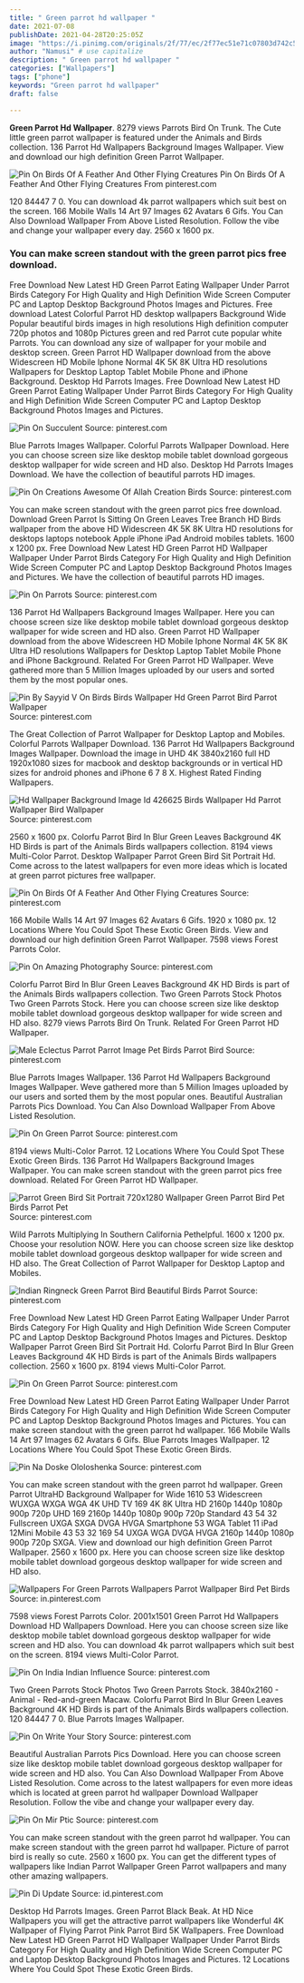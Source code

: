 ```yaml
---
title: " Green parrot hd wallpaper "
date: 2021-07-08
publishDate: 2021-04-28T20:25:05Z
image: "https://i.pinimg.com/originals/2f/77/ec/2f77ec51e71c07803d742c5af8f9b7ad.png"
author: "Namusi" # use capitalize
description: " Green parrot hd wallpaper "
categories: ["Wallpapers"]
tags: ["phone"]
keywords: "Green parrot hd wallpaper"
draft: false

---
```



**Green Parrot Hd Wallpaper**. 8279 views Parrots Bird On Trunk. The Cute little green parrot wallpaper is featured under the Animals and Birds collection. 136 Parrot Hd Wallpapers Background Images Wallpaper. View and download our high definition Green Parrot Wallpaper.

![Pin On Birds Of A Feather And Other Flying Creatures](https://i.pinimg.com/originals/1c/d0/19/1cd0192914fb26397e6884d676514c7b.jpg "Pin On Birds Of A Feather And Other Flying Creatures")
Pin On Birds Of A Feather And Other Flying Creatures From pinterest.com


120 84447 7 0. You can download 4k parrot wallpapers which suit best on the screen. 166 Mobile Walls 14 Art 97 Images 62 Avatars 6 Gifs. You Can Also Download Wallpaper From Above Listed Resolution. Follow the vibe and change your wallpaper every day. 2560 x 1600 px.

### You can make screen standout with the green parrot pics free download.

Free Download New Latest HD Green Parrot Eating Wallpaper Under Parrot Birds Category For High Quality and High Definition Wide Screen Computer PC and Laptop Desktop Background Photos Images and Pictures. Free download Latest Colorful Parrot HD desktop wallpapers Background Wide Popular beautiful birds images in high resolutions High definition computer 720p photos and 1080p Pictures green and red Parrot cute popular white Parrots. You can download any size of wallpaper for your mobile and desktop screen. Green Parrot HD Wallpaper download from the above Widescreen HD Mobile Iphone Normal 4K 5K 8K Ultra HD resolutions Wallpapers for Desktop Laptop Tablet Mobile Phone and iPhone Background. Desktop Hd Parrots Images. Free Download New Latest HD Green Parrot Eating Wallpaper Under Parrot Birds Category For High Quality and High Definition Wide Screen Computer PC and Laptop Desktop Background Photos Images and Pictures.


![Pin On Succulent](https://i.pinimg.com/originals/d3/07/14/d30714a3f85c6043f6eba3192f828e16.jpg "Pin On Succulent")
Source: pinterest.com

Blue Parrots Images Wallpaper. Colorful Parrots Wallpaper Download. Here you can choose screen size like desktop mobile tablet download gorgeous desktop wallpaper for wide screen and HD also. Desktop Hd Parrots Images Download. We have the collection of beautiful parrots HD images.

![Pin On Creations Awesome Of Allah Creation Birds](https://i.pinimg.com/originals/6b/6b/69/6b6b69d024e696f8d928532edeeb676d.jpg "Pin On Creations Awesome Of Allah Creation Birds")
Source: pinterest.com

You can make screen standout with the green parrot pics free download. Download Green Parrot Is Sitting On Green Leaves Tree Branch HD Birds wallpaper from the above HD Widescreen 4K 5K 8K Ultra HD resolutions for desktops laptops notebook Apple iPhone iPad Android mobiles tablets. 1600 x 1200 px. Free Download New Latest HD Green Parrot HD Wallpaper Wallpaper Under Parrot Birds Category For High Quality and High Definition Wide Screen Computer PC and Laptop Desktop Background Photos Images and Pictures. We have the collection of beautiful parrots HD images.

![Pin On Parrots](https://i.pinimg.com/originals/b9/e7/d2/b9e7d2c9e81ce5d82a1f3f332cd918ba.jpg "Pin On Parrots")
Source: pinterest.com

136 Parrot Hd Wallpapers Background Images Wallpaper. Here you can choose screen size like desktop mobile tablet download gorgeous desktop wallpaper for wide screen and HD also. Green Parrot HD Wallpaper download from the above Widescreen HD Mobile Iphone Normal 4K 5K 8K Ultra HD resolutions Wallpapers for Desktop Laptop Tablet Mobile Phone and iPhone Background. Related For Green Parrot HD Wallpaper. Weve gathered more than 5 Million Images uploaded by our users and sorted them by the most popular ones.

![Pin By Sayyid V On Birds Birds Wallpaper Hd Green Parrot Bird Parrot Wallpaper](https://i.pinimg.com/originals/13/5e/bc/135ebcd6a2d70fe1dca1e4c708c231af.jpg "Pin By Sayyid V On Birds Birds Wallpaper Hd Green Parrot Bird Parrot Wallpaper")
Source: pinterest.com

The Great Collection of Parrot Wallpaper for Desktop Laptop and Mobiles. Colorful Parrots Wallpaper Download. 136 Parrot Hd Wallpapers Background Images Wallpaper. Download the image in UHD 4K 3840x2160 full HD 1920x1080 sizes for macbook and desktop backgrounds or in vertical HD sizes for android phones and iPhone 6 7 8 X. Highest Rated Finding Wallpapers.

![Hd Wallpaper Background Image Id 426625 Birds Wallpaper Hd Parrot Wallpaper Bird Wallpaper](https://i.pinimg.com/474x/3f/9e/d1/3f9ed11d4bfae9e35e7b7a849bfbf2fb.jpg "Hd Wallpaper Background Image Id 426625 Birds Wallpaper Hd Parrot Wallpaper Bird Wallpaper")
Source: pinterest.com

2560 x 1600 px. Colorfu Parrot Bird In Blur Green Leaves Background 4K HD Birds is part of the Animals Birds wallpapers collection. 8194 views Multi-Color Parrot. Desktop Wallpaper Parrot Green Bird Sit Portrait Hd. Come across to the latest wallpapers for even more ideas which is located at green parrot pictures free wallpaper.

![Pin On Birds Of A Feather And Other Flying Creatures](https://i.pinimg.com/originals/1c/d0/19/1cd0192914fb26397e6884d676514c7b.jpg "Pin On Birds Of A Feather And Other Flying Creatures")
Source: pinterest.com

166 Mobile Walls 14 Art 97 Images 62 Avatars 6 Gifs. 1920 x 1080 px. 12 Locations Where You Could Spot These Exotic Green Birds. View and download our high definition Green Parrot Wallpaper. 7598 views Forest Parrots Color.

![Pin On Amazing Photography](https://i.pinimg.com/originals/e9/92/4e/e9924edef79b739f413d1698570a8d9d.jpg "Pin On Amazing Photography")
Source: pinterest.com

Colorfu Parrot Bird In Blur Green Leaves Background 4K HD Birds is part of the Animals Birds wallpapers collection. Two Green Parrots Stock Photos Two Green Parrots Stock. Here you can choose screen size like desktop mobile tablet download gorgeous desktop wallpaper for wide screen and HD also. 8279 views Parrots Bird On Trunk. Related For Green Parrot HD Wallpaper.

![Male Eclectus Parrot Parrot Image Pet Birds Parrot Bird](https://i.pinimg.com/originals/9e/90/ee/9e90ee3effd50466327a6d08ba20d0ba.jpg "Male Eclectus Parrot Parrot Image Pet Birds Parrot Bird")
Source: pinterest.com

Blue Parrots Images Wallpaper. 136 Parrot Hd Wallpapers Background Images Wallpaper. Weve gathered more than 5 Million Images uploaded by our users and sorted them by the most popular ones. Beautiful Australian Parrots Pics Download. You Can Also Download Wallpaper From Above Listed Resolution.

![Pin On Green Parrot](https://i.pinimg.com/originals/69/e2/e9/69e2e9cd082c665dd0dff0fd98f79503.jpg "Pin On Green Parrot")
Source: pinterest.com

8194 views Multi-Color Parrot. 12 Locations Where You Could Spot These Exotic Green Birds. 136 Parrot Hd Wallpapers Background Images Wallpaper. You can make screen standout with the green parrot pics free download. Related For Green Parrot HD Wallpaper.

![Parrot Green Bird Sit Portrait 720x1280 Wallpaper Green Parrot Bird Pet Birds Parrot Pet](https://i.pinimg.com/736x/79/f5/12/79f5129fe811dee4d91ce9643b1e4a85.jpg "Parrot Green Bird Sit Portrait 720x1280 Wallpaper Green Parrot Bird Pet Birds Parrot Pet")
Source: pinterest.com

Wild Parrots Multiplying In Southern California Pethelpful. 1600 x 1200 px. Choose your resolution NOW. Here you can choose screen size like desktop mobile tablet download gorgeous desktop wallpaper for wide screen and HD also. The Great Collection of Parrot Wallpaper for Desktop Laptop and Mobiles.

![Indian Ringneck Green Parrot Bird Beautiful Birds Parrot](https://i.pinimg.com/originals/32/a2/6f/32a26fcc6844b8c4feca79eb3ee7e671.jpg "Indian Ringneck Green Parrot Bird Beautiful Birds Parrot")
Source: pinterest.com

Free Download New Latest HD Green Parrot Eating Wallpaper Under Parrot Birds Category For High Quality and High Definition Wide Screen Computer PC and Laptop Desktop Background Photos Images and Pictures. Desktop Wallpaper Parrot Green Bird Sit Portrait Hd. Colorfu Parrot Bird In Blur Green Leaves Background 4K HD Birds is part of the Animals Birds wallpapers collection. 2560 x 1600 px. 8194 views Multi-Color Parrot.

![Pin On Green Parrot](https://i.pinimg.com/originals/a7/c6/6d/a7c66d68269c08c794b0def26e3bc7ea.jpg "Pin On Green Parrot")
Source: pinterest.com

Free Download New Latest HD Green Parrot Eating Wallpaper Under Parrot Birds Category For High Quality and High Definition Wide Screen Computer PC and Laptop Desktop Background Photos Images and Pictures. You can make screen standout with the green parrot hd wallpaper. 166 Mobile Walls 14 Art 97 Images 62 Avatars 6 Gifs. Blue Parrots Images Wallpaper. 12 Locations Where You Could Spot These Exotic Green Birds.

![Pin Na Doske Ololoshenka](https://i.pinimg.com/originals/55/8a/80/558a80e243a1d3309a01b9b3bc934bb3.jpg "Pin Na Doske Ololoshenka")
Source: pinterest.com

You can make screen standout with the green parrot hd wallpaper. Green Parrot UltraHD Background Wallpaper for Wide 1610 53 Widescreen WUXGA WXGA WGA 4K UHD TV 169 4K 8K Ultra HD 2160p 1440p 1080p 900p 720p UHD 169 2160p 1440p 1080p 900p 720p Standard 43 54 32 Fullscreen UXGA SXGA DVGA HVGA Smartphone 53 WGA Tablet 11 iPad 12Mini Mobile 43 53 32 169 54 UXGA WGA DVGA HVGA 2160p 1440p 1080p 900p 720p SXGA. View and download our high definition Green Parrot Wallpaper. 2560 x 1600 px. Here you can choose screen size like desktop mobile tablet download gorgeous desktop wallpaper for wide screen and HD also.

![Wallpapers For Green Parrots Wallpapers Parrot Wallpaper Bird Pet Birds](https://i.pinimg.com/originals/1f/3d/89/1f3d8906e6da053fab1dab9efc290715.jpg "Wallpapers For Green Parrots Wallpapers Parrot Wallpaper Bird Pet Birds")
Source: in.pinterest.com

7598 views Forest Parrots Color. 2001x1501 Green Parrot Hd Wallpapers Download HD Wallpapers Download. Here you can choose screen size like desktop mobile tablet download gorgeous desktop wallpaper for wide screen and HD also. You can download 4k parrot wallpapers which suit best on the screen. 8194 views Multi-Color Parrot.

![Pin On India Indian Influence](https://i.pinimg.com/originals/da/31/af/da31afae37fc24dbf78c6dbbd887dca2.jpg "Pin On India Indian Influence")
Source: pinterest.com

Two Green Parrots Stock Photos Two Green Parrots Stock. 3840x2160 - Animal - Red-and-green Macaw. Colorfu Parrot Bird In Blur Green Leaves Background 4K HD Birds is part of the Animals Birds wallpapers collection. 120 84447 7 0. Blue Parrots Images Wallpaper.

![Pin On Write Your Story](https://i.pinimg.com/originals/58/af/4f/58af4ffb5ef7985dac61580f19316111.jpg "Pin On Write Your Story")
Source: pinterest.com

Beautiful Australian Parrots Pics Download. Here you can choose screen size like desktop mobile tablet download gorgeous desktop wallpaper for wide screen and HD also. You Can Also Download Wallpaper From Above Listed Resolution. Come across to the latest wallpapers for even more ideas which is located at green parrot hd wallpaper Download Wallpaper Resolution. Follow the vibe and change your wallpaper every day.

![Pin On Mir Ptic](https://i.pinimg.com/originals/c7/db/88/c7db8883795afcc5218d4d4da34c87ea.jpg "Pin On Mir Ptic")
Source: pinterest.com

You can make screen standout with the green parrot hd wallpaper. You can make screen standout with the green parrot hd wallpaper. Picture of parrot bird is really so cute. 2560 x 1600 px. You can get the different types of wallpapers like Indian Parrot Wallpaper Green Parrot wallpapers and many other amazing wallpapers.

![Pin Di Update](https://i.pinimg.com/originals/2f/77/ec/2f77ec51e71c07803d742c5af8f9b7ad.png "Pin Di Update")
Source: id.pinterest.com

Desktop Hd Parrots Images. Green Parrot Black Beak. At HD Nice Wallpapers you will get the attractive parrot wallpapers like Wonderful 4K Wallpaper of Flying Parrot Pink Parrot Bird 5K Wallpapers. Free Download New Latest HD Green Parrot HD Wallpaper Wallpaper Under Parrot Birds Category For High Quality and High Definition Wide Screen Computer PC and Laptop Desktop Background Photos Images and Pictures. 12 Locations Where You Could Spot These Exotic Green Birds.

